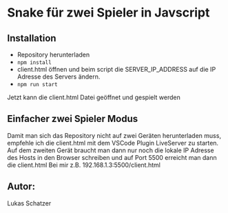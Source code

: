 # Snake für zwei Spieler in Javscript

## Installation
- Repository herunterladen
- ```npm install```
- client.html öffnen und beim script die SERVER_IP_ADDRESS auf die IP Adresse des Servers ändern.
- ```npm run start```

Jetzt kann die client.html Datei geöffnet und gespielt werden

## Einfacher zwei Spieler Modus
Damit man sich das Repository nicht auf zwei Geräten herunterladen muss, empfehle ich die client.html mit dem VSCode Plugin LiveServer zu starten.
Auf dem zweiten Gerät braucht man dann nur noch die lokale IP Adresse des Hosts in den Browser schreiben und auf Port 5500 erreicht man dann die client.html
Bei mir z.B. 192.168.1.3:5500/client.html

## Autor:
Lukas Schatzer